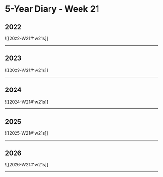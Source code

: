 # 5-Year Diary - Week 21

## 2022
![[2022-W21#^w21s]]

---
## 2023
![[2023-W21#^w21s]]

---
## 2024
![[2024-W21#^w21s]]

---
## 2025
![[2025-W21#^w21s]]

---
## 2026
![[2026-W21#^w21s]]

---